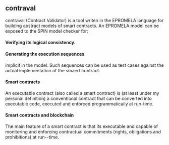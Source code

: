 ## contraval

contraval (Contract Validator) is a tool
writen in the EPROMELA language for building
abstract models of smart contracts. An 
EPROMELA model can be exposed to the SPIN model 
checker for:
#### Verifying its logical consistency.
#### Generating the execution sequences
   implicit in the model. Such sequences
   can be used as test cases against the
   actual implementation of the smaert
   contract.

#### Smart contracts
An executable contract (also called a smart contract) 
is (at least under my personal definition) a conventional 
contract that can be converted into executable code, 
executed and enforced programmatically at run-time.

#### Smart contracts and blockchain
The main feature of a smart contract is that its
executable and capable of monitoring and enforcing 
contractual commitments (rights, obligations and
prohibitions) at run--time. 

